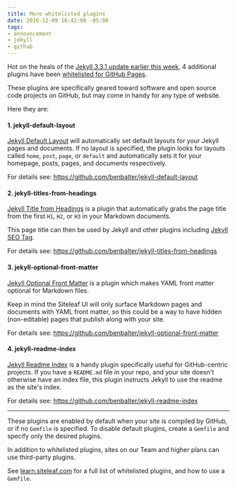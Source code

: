 ```yaml
---
title: More whitelisted plugins
date: 2016-12-09 16:42:00 -05:00
tags:
- announcement
- jekyll
- github
---
```


Hot on the heals of the [Jekyll 3.3.1 update earlier this week](/blog/jekyll-update-and-new-whitelisted-plugins/), 4 additional plugins have been [whitelisted for GitHub Pages](https://github.com/blog/2289-publishing-with-github-pages-now-as-easy-as-1-2-3). 

These plugins are specifically geared toward software and open source code projects on GitHub, but may come in handy for any type of website.



Here they are:

#### 1. jekyll-default-layout

[Jekyll Default Layout](https://github.com/benbalter/jekyll-default-layout) will automatically set default layouts for your Jekyll pages and documents. If no layout is specified, the plugin looks for layouts called `home`, `post`, `page`, or `default` and automatically sets it for your homepage, posts, pages, and documents respectively.

For details see: <https://github.com/benbalter/jekyll-default-layout>

#### 2. jekyll-titles-from-headings

[Jekyll Title from Headings](https://github.com/benbalter/jekyll-titles-from-headings) is a plugin that automatically grabs the page title from the first `H1`, `H2`, or `H3` in your Markdown documents. 

This page title can then be used by Jekyll and other plugins including [Jekyll SEO Tag](https://github.com/benbalter/jekyll-seo-tag).

For details see: <https://github.com/benbalter/jekyll-titles-from-headings>

#### 3. jekyll-optional-front-matter

[Jekyll Optional Front Matter](https://github.com/benbalter/jekyll-optional-front-matter) is a plugin which makes YAML front matter optional for Markdown files.

Keep in mind the Siteleaf UI will only surface Markdown pages and documents with YAML front matter, so this could be a way to have hidden (non-editable) pages that publish along with your site. 

For details see: <https://github.com/benbalter/jekyll-optional-front-matter>

#### 4. jekyll-readme-index

[Jekyll Readme Index](https://github.com/benbalter/jekyll-readme-index) is a handy plugin specifically useful for GitHub-centric projects. If you have a `README.md` file in your repo, and your site doesn't otherwise have an index file, this plugin instructs Jekyll to use the readme as the site's index.

For details see: <https://github.com/benbalter/jekyll-readme-index>

---

These plugins are enabled by default when your site is compiled by GitHub, or if no `Gemfile` is specified. To disable default plugins, create a `Gemfile` and specify only the desired plugins.

In addition to whitelisted plugins, sites on our Team and higher plans can use third-party plugins. 

See [learn.siteleaf.com](https://learn.siteleaf.com/themes/jekyll-plugins/) for a full list of whitelisted plugins, and how to use a `Gemfile`.